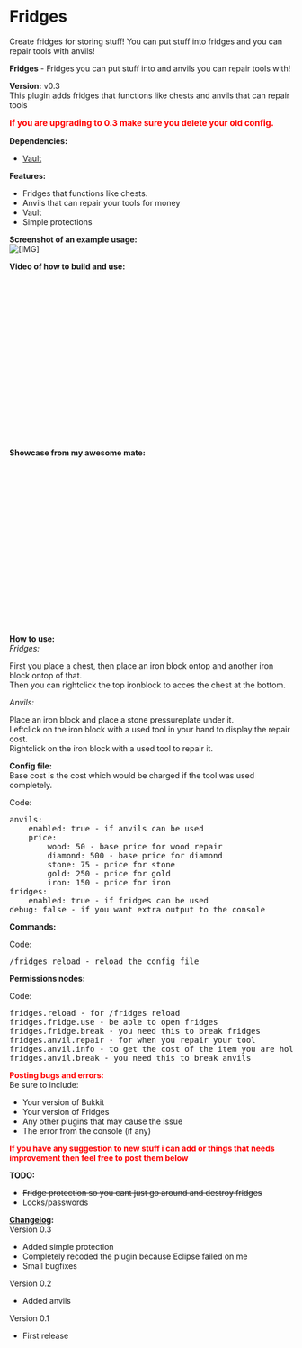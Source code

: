 # Fridges
Create fridges for storing stuff!
You can put stuff into fridges and you can repair tools with anvils!

**Fridges** - Fridges you can put stuff into and anvils you can repair tools with!  

**Version:** v0.3  
This plugin adds fridges that functions like chests and anvils that can repair tools  

<span style="font-size: 15px"><span style="color: rgb(255, 0, 0)">**If you are upgrading to 0.3 make sure you delete your old config.**</span></span>  

**Dependencies:**  

*   [Vault](https://dev.bukkit.org/projects/vault)

**Features:**  

*   Fridges that functions like chests.
*   Anvils that can repair your tools for money
*   Vault
*   Simple protections

**Screenshot of an example usage:**  
![[​IMG]](http://i.imgur.com/cfjwO.jpg)  

**Video of how to build and use:**  
<object width="500" height="300" data="https://www.youtube.com/v/ENv1TMDgY6M&amp;fs=1" type="application/x-shockwave-flash"><param name="movie" value="https://www.youtube.com/v/ENv1TMDgY6M&amp;fs=1"> <param name="allowFullScreen" value="true"> <param name="wmode" value="opaque"> <embed src="https://www.youtube.com/v/ENv1TMDgY6M&amp;fs=1" type="application/x-shockwave-flash" allowfullscreen="true" wmode="opaque" width="500" height="300"></object>  

**Showcase from my awesome mate:**  
<object width="500" height="300" data="https://www.youtube.com/v/KP-prBiC-XM&amp;fs=1" type="application/x-shockwave-flash"><param name="movie" value="https://www.youtube.com/v/KP-prBiC-XM&amp;fs=1"> <param name="allowFullScreen" value="true"> <param name="wmode" value="opaque"> <embed src="https://www.youtube.com/v/KP-prBiC-XM&amp;fs=1" type="application/x-shockwave-flash" allowfullscreen="true" wmode="opaque" width="500" height="300"></object>  

**How to use:**  
_Fridges:_  

First you place a chest, then place an iron block ontop and another iron block ontop of that.  
Then you can rightclick the top ironblock to acces the chest at the bottom.  

_Anvils:_  

Place an iron block and place a stone pressureplate under it.  
Leftclick on the iron block with a used tool in your hand to display the repair cost.  
Rightclick on the iron block with a used tool to repair it.  

**Config file:**  
Base cost is the cost which would be charged if the tool was used completely.  

<div class="bbCodeBlock bbCodeCode">

<div class="type">Code:</div>

<pre>anvils:
    enabled: true - if anvils can be used
    price:
        wood: 50 - base price for wood repair
        diamond: 500 - base price for diamond
        stone: 75 - price for stone
        gold: 250 - price for gold
        iron: 150 - price for iron
fridges:
    enabled: true - if fridges can be used
debug: false - if you want extra output to the console</pre>

</div>

**Commands:**  

<div class="bbCodeBlock bbCodeCode">

<div class="type">Code:</div>

<pre>/fridges reload - reload the config file</pre>

</div>

**Permissions nodes:**  

<div class="bbCodeBlock bbCodeCode">

<div class="type">Code:</div>

<pre>fridges.reload - for /fridges reload
fridges.fridge.use - be able to open fridges
fridges.fridge.break - you need this to break fridges
fridges.anvil.repair - for when you repair your tool
fridges.anvil.info - to get the cost of the item you are holding
fridges.anvil.break - you need this to break anvils</pre>

</div>

<span style="color: rgb(255, 0, 0)">**Posting bugs and errors:**</span>  
Be sure to include:  

*   Your version of Bukkit
*   Your version of Fridges
*   Any other plugins that may cause the issue
*   The error from the console (if any)

<span style="color: rgb(255, 0, 0)">**If you have any suggestion to new stuff i can add or things that needs improvement then feel free to post them below**</span>  

**TODO:**  

*   <span style="text-decoration: line-through">Fridge protection so you cant just go around and destroy fridges</span>
*   Locks/passwords

**[Changelog](http://en.wikipedia.org/wiki/Changelog):**  
Version 0.3  

*   Added simple protection
*   Completely recoded the plugin because Eclipse failed on me
*   Small bugfixes

Version 0.2  

*   Added anvils

Version 0.1  

*   First release
